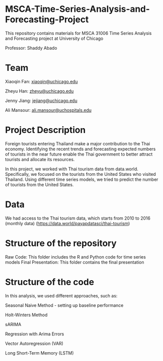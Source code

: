# MSCA-Time-Series-Analysis-and-Forecasting-Project

This repository contains materials for MSCA 31006 Time Series Analysis and Forecasting project at University of Chicago

Professor: Shaddy Abado

# Team
Xiaoqin Fan: xiaoqin@uchicago.edu

Zheyu Han: zheyu@uchicago.edu

Jenny Jiang: jejiang@uchicago.edu

Ali Mansour: ali.mansour@uchospitals.edu

# Project Description
Foreign tourists entering Thailand make a major contribution to the Thai economy. Identifying the recent trends and forecasting expected numbers of tourists in the near future enable the Thai government to better attract tourists and allocate its resources. 

In this project, we worked with Thai tourism data from data.world. Specifically, we focused on the tourists from the United States who visited Thailand. Using different time series models, we tried to predict the number of tourists from the United States.

# Data
We had access to the Thai tourism data, which starts from 2010 to 2016 (monthly data)
(https://data.world/payapdatasci/thai-tourism)

# Structure of the repository
Raw Code: This folder includes the R and Python code for time series models
Final Presentation: This folder contains the final presentation

# Structure of the code
In this analysis, we used different approaches, such as:

Seasonal Naive Method - setting up baseline performance

Holt-Winters Method

sARIMA

Regression with Arima Errors

Vector Autoregression (VAR)

Long Short-Term Memory (LSTM)
